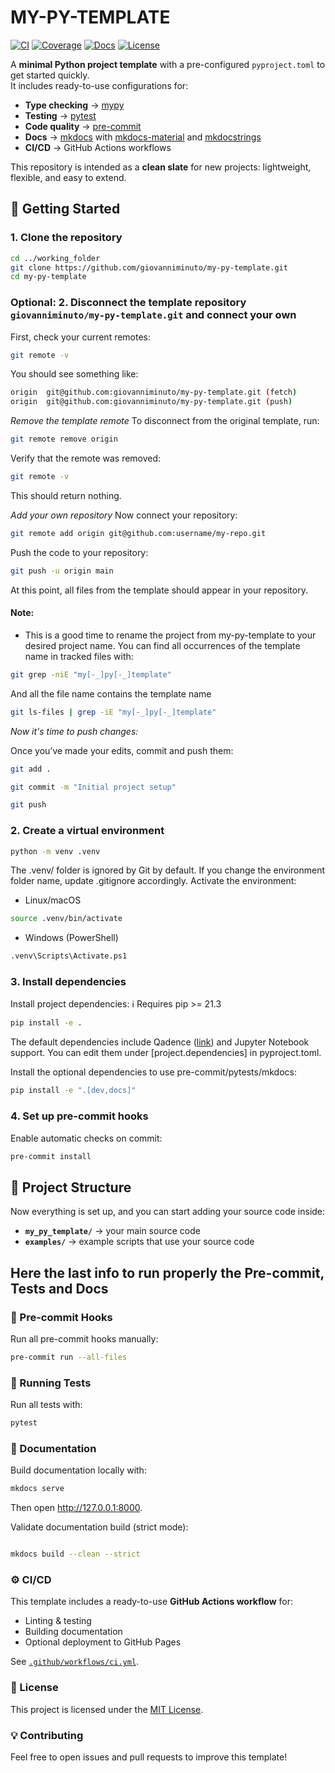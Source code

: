 # MY-PY-TEMPLATE

[![CI](https://github.com/giovanniminuto/my-py-template/actions/workflows/ci.yml/badge.svg)](https://github.com/giovanniminuto/my-py-template/actions/workflows/ci.yml)
[![Coverage](https://img.shields.io/codecov/c/github/giovanniminuto/my-py-template?logo=codecov&style=flat-square)](https://codecov.io/gh/giovanniminuto/my-py-template)
[![Docs](https://img.shields.io/badge/docs-mkdocs--material-blue?style=flat-square&logo=markdown)](https://giovanniminuto.github.io/my-py-template/)
[![License](https://img.shields.io/github/license/giovanniminuto/my-py-template?style=flat-square)](./LICENSE)

A **minimal Python project template** with a pre-configured `pyproject.toml` to get started quickly.  
It includes ready-to-use configurations for:

- **Type checking** → [mypy](https://mypy.readthedocs.io/)  
- **Testing** → [pytest](https://docs.pytest.org/)  
- **Code quality** → [pre-commit](https://pre-commit.com/)  
- **Docs** → [mkdocs](https://www.mkdocs.org/) with [mkdocs-material](https://squidfunk.github.io/mkdocs-material/) and [mkdocstrings](https://mkdocstrings.github.io/)  
- **CI/CD** → GitHub Actions workflows  

This repository is intended as a **clean slate** for new projects: lightweight, flexible, and easy to extend.


## 🚀 Getting Started

### 1. Clone the repository
```bash
cd ../working_folder
git clone https://github.com/giovanniminuto/my-py-template.git
cd my-py-template
```

### Optional: 2. Disconnect the template repository `giovanniminuto/my-py-template.git` and connect your own

First, check your current remotes:
```bash
git remote -v
```

You should see something like:
```bash
origin  git@github.com:giovanniminuto/my-py-template.git (fetch)
origin  git@github.com:giovanniminuto/my-py-template.git (push)
```

*Remove the template remote*
To disconnect from the original template, run:

```bash
git remote remove origin
```

Verify that the remote was removed:

```bash
git remote -v
```
This should return nothing.

*Add your own repository*
Now connect your repository:

```bash
git remote add origin git@github.com:username/my-repo.git
```

Push the code to your repository:

```bash
git push -u origin main 
```
At this point, all files from the template should appear in your repository.

#### Note: 
- This is a good time to rename the project from my-py-template to your desired project name.
You can find all occurrences of the template name in tracked files with:
```bash
git grep -niE "my[-_]py[-_]template" 
```

And all the file name contains the template name
```bash
git ls-files | grep -iE "my[-_]py[-_]template"
```

*Now it's time to push changes:*

Once you’ve made your edits, commit and push them:

```bash
git add . 

git commit -m "Initial project setup" 

git push
```


### 2. Create a virtual environment

```bash
python -m venv .venv
```
The .venv/ folder is ignored by Git by default.
If you change the environment folder name, update .gitignore accordingly.
Activate the environment:
- Linux/macOS
```bash
source .venv/bin/activate
```
- Windows (PowerShell)
```bash
.venv\Scripts\Activate.ps1
```
### 3. Install dependencies
Install project dependencies:
ℹ️ Requires pip >= 21.3
```bash
pip install -e .
```
The default dependencies include Qadence ([link](https://github.com/pasqal-io/qadence)) and Jupyter Notebook support.
You can edit them under [project.dependencies] in pyproject.toml.

Install the optional dependencies to use pre-commit/pytests/mkdocs:
```bash
pip install -e ".[dev,docs]"
```

### 4. Set up pre-commit hooks
Enable automatic checks on commit:
```bash
pre-commit install
```


## 📂 Project Structure

Now everything is set up, and you can start adding your source code inside:

- **`my_py_template/`** → your main source code  
- **`examples/`** → example scripts that use your source code  

## Here the last info to run properly the Pre-commit, Tests and Docs

### 🧹 Pre-commit Hooks

Run all pre-commit hooks manually:
```bash
pre-commit run --all-files
```

### 🧪 Running Tests
Run all tests with:
```bash
pytest 
```

### 📖 Documentation
Build documentation locally with:
```bash
mkdocs serve
```
Then open http://127.0.0.1:8000.

Validate documentation build (strict mode):
```bash

mkdocs build --clean --strict
```

### ⚙️ CI/CD

This template includes a ready-to-use **GitHub Actions workflow** for:

- Linting & testing  
- Building documentation  
- Optional deployment to GitHub Pages  

See [`.github/workflows/ci.yml`](./.github/workflows/ci.yml).


### 📝 License

This project is licensed under the [MIT License](./LICENSE).

### 💡 Contributing
Feel free to open issues and pull requests to improve this template!


